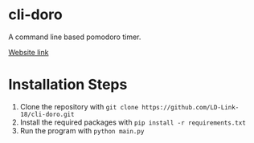 # cli-doro
A command line based pomodoro timer.

[Website link](https://sametmertdik.pages.dev/cli-doro)

# Installation Steps
1. Clone the repository with `git clone https://github.com/LD-Link-18/cli-doro.git`
2. Install the required packages with `pip install -r requirements.txt`
3. Run the program with `python main.py`
